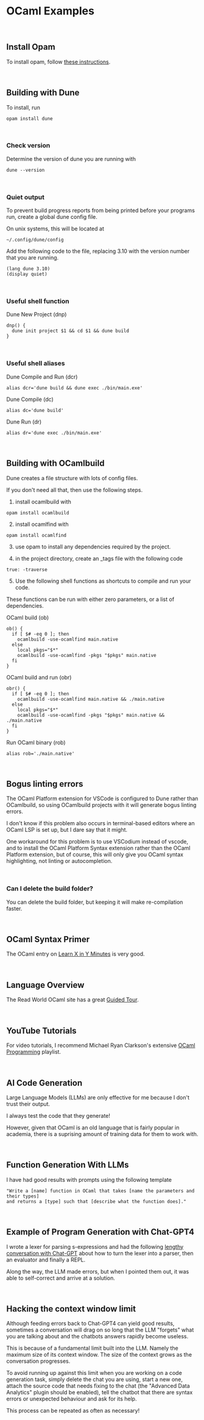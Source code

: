 <br>

# OCaml Examples

<br>

## Install Opam

To install opam, follow [these instructions](https://ocaml.org/docs/up-and-running).

<br>

## Building with Dune

To install, run

```
opam install dune
```

<br>

### Check version

Determine the version of dune you are running with

```
dune --version
```

<br>

### Quiet output

To prevent build progress reports from being printed before your programs run, create a global dune config file.

On unix systems, this will be located at

```
~/.config/dune/config
```

Add the following code to the file, replacing 3.10 with the version number that you are running.

```
(lang dune 3.10)
(display quiet)
```

<br>

### Useful shell function

Dune New Project (dnp)

```
dnp() {
  dune init project $1 && cd $1 && dune build
}
```

<br>

### Useful shell aliases

Dune Compile and Run (dcr)

```
alias dcr='dune build && dune exec ./bin/main.exe'
```

Dune Compile (dc)

```
alias dc='dune build'
```

Dune Run (dr)

```
alias dr='dune exec ./bin/main.exe'
```

<br>

## Building with OCamlbuild

Dune creates a file structure with lots of config files. 

If you don't need all that, then use the following steps.

1. install ocamlbuild with

```
opam install ocamlbuild
```

2. install ocamlfind with

```
opam install ocamlfind
```

3. use opam to install any dependencies required by the project.

4. in the project directory, create an _tags file with the following code

```
true: -traverse
```

5. Use the following shell functions as shortcuts to compile and run your code.

These functions can be run with either zero parameters, or a list of dependencies.

OCaml build (ob)

```
ob() {
  if [ $# -eq 0 ]; then
    ocamlbuild -use-ocamlfind main.native
  else
    local pkgs="$*"
    ocamlbuild -use-ocamlfind -pkgs "$pkgs" main.native
  fi
}
```

OCaml build and run (obr)

```
obr() {
  if [ $# -eq 0 ]; then
    ocamlbuild -use-ocamlfind main.native && ./main.native
  else
    local pkgs="$*"
    ocamlbuild -use-ocamlfind -pkgs "$pkgs" main.native && ./main.native
  fi
}
```

Run OCaml binary (rob)

```
alias rob='./main.native'
```

<br>

## Bogus linting errors

The OCaml Platform extension for VSCode is configured to Dune rather than OCamlbuild, so using OCamlbuild projects with it will generate bogus linting errors.

I don't know if this problem also occurs in terminal-based editors where an OCaml LSP is set up, but I dare say that it might.

One workaround for this problem is to use VSCodium instead of vscode, and to install the OCaml Platform Syntax extension rather than the OCaml Platform extension, but of course, this will only give you OCaml syntax highlighting, not linting or autocompletion.

<br>

### Can I delete the build folder?

You can delete the build folder, but keeping it will make re-compilation faster.

<br>

## OCaml Syntax Primer

The OCaml entry on [Learn X in Y Minutes](https://learnxinyminutes.com/docs/ocaml/) is very good.

<br>

## Language Overview

The Read World OCaml site has a great [Guided Tour](https://dev.realworldocaml.org/guided-tour.html).

<br>

## YouTube Tutorials

For video tutorials, I recommend Michael Ryan Clarkson's extensive [OCaml Programming](https://youtube.com/playlist?list=PLre5AT9JnKShBOPeuiD9b-I4XROIJhkIU) playlist.

<br>

## AI Code Generation

Large Language Models (LLMs) are only effective for me because I don't trust their output.

I always test the code that they generate!

However, given that OCaml is an old language that is fairly popular in academia, there is a suprising amount of training data for them to work with.

<br>

## Function Generation With LLMs

I have had good results with prompts using the following template

```
"Write a [name] function in OCaml that takes [name the parameters and their types] 
and returns a [type] such that [describe what the function does]."
```

<br>

## Example of Program Generation with Chat-GPT4

I wrote a lexer for parsing s-expressions and had the following [lengthy conversation with Chat-GPT](https://chat.openai.com/share/a11e1f50-dce6-4e11-b351-9b4c02d52443) about how to turn the lexer into a parser, then an evaluator and finally a REPL.

Along the way, the LLM made errors, but when I pointed them out, it was able to self-correct and arrive at a solution.

<br>

## Hacking the context window limit

Although feeding errors back to Chat-GPT4 can yield good results, sometimes a conversation will drag on so long that the LLM "forgets" what you are talking about and the chatbots answers rapidly become useless.

This is because of a fundamental limit built into the LLM. Namely the maximum size of its context window. The size of the context grows as the conversation progresses.

To avoid running up against this limit when you are working on a code generation task, simply delete the chat you are using, start a new one, attach the source code that needs fixing to the chat (the "Advanced Data Analytics" plugin should be enabled), tell the chatbot that there are syntax errors or unexpected behaviour and ask for its help.

This process can be repeated as often as necessary!

<br>
